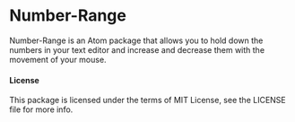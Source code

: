 Number-Range
============

 Number-Range is an Atom package that allows you to hold down the numbers in your text editor and increase and decrease them with the movement of your mouse.

#### License

This package is licensed under the terms of MIT License, see the LICENSE file for more info.
